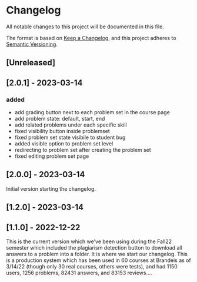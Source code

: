 # Changelog 

All notable changes to this project will be documented in this file.

The format is based on [Keep a Changelog](https://keepachangelog.com/en/1.0.0/),
and this project adheres to [Semantic Versioning](https://semver.org/spec/v2.0.0.html).

## [Unreleased]

## [2.0.1] - 2023-03-14
### added
- add grading button next to each problem set in the course page
- add problem state: default, start, end
- add related problems under each specific skill
- fixed visibility button inside problemset 
- fixed problem set state visibile to student bug
- added visible option to problem set level
- redirecting to problem set after creating the problem set
- fixed editing problem set page

## [2.0.0] - 2023-03-14
Initial version starting the changelog.	
	
## [1.2.0] - 2023-03-14

## [1.1.0] - 2022-12-22

This is the current version which we've been using during the Fall22 semester
which included the plagiarism detection button to download all answers to a problem
into a folder. It is where we start our changelog. This is a production system which
has been used in 60 courses at Brandeis as of 3/14/22 (though only 30 real courses, others were tests), 
and had 1150 users, 1256 problems, 82431 answers, and 83153 reviews....

